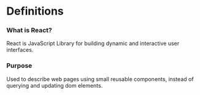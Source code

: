 # Definitions
### What is React?
React is JavaScript Library for building dynamic and interactive user interfaces.

### Purpose
Used to describe web pages using small reusable components, instead of querying and updating dom elements.







